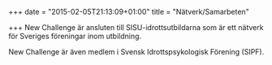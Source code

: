 +++
date = "2015-02-05T21:13:09+01:00"
title = "Nätverk/Samarbeten"

+++
New Challenge är ansluten till SISU-idrottsutbildarna som är ett nätverk för Sveriges föreningar inom utbildning.

New Challenge är även medlem i Svensk Idrottspsykologisk Förening (SIPF).
